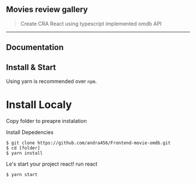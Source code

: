 
## Movies review gallery

> Create CRA React using typescript implemented omdb API

---
## Documentation

## Install & Start

Using yarn is recommended over `npm`.

# Install Localy
Copy folder to preapre instalation

Install Depedencies

```shell
$ git clone https://github.com/andra456/Frontend-movie-omdb.git
$ cd [folder]
$ yarn install

```

Le's start your project react!
run react
```shell
$ yarn start
```
